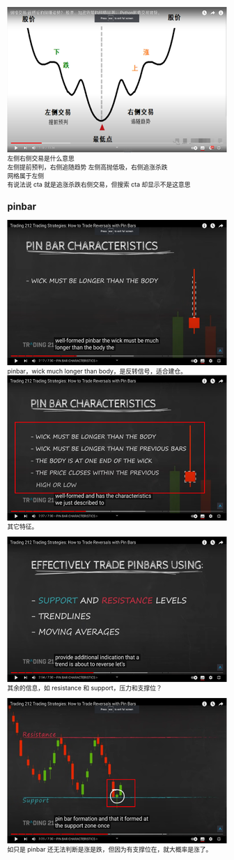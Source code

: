<img src='./img/2022-12-20-16-48-24.png' height=333px></img>
左侧右侧交易是什么意思  
左侧提前预判，右侧追随趋势
左侧高抛低吸，右侧追涨杀跌  
网格属于左侧  
有说法说 cta 就是追涨杀跌右侧交易，但搜索 cta 却显示不是这意思

## pinbar

<img src='./img/2022-12-29-10-23-30.png' height=333px></img>  
pinbar，wick much longer than body，是反转信号，适合建仓。
<img src='./img/2022-12-29-10-25-13.png' height=333px></img>  
其它特征。

<img src='./img/2022-12-29-10-28-30.png' height=333px></img>  
其余的信息，如 resistance 和 support，压力和支撑位？

<img src='./img/2022-12-29-10-54-09.png' height=333px></img>  
如只是 pinbar 还无法判断是涨是跌，但因为有支撑位在，就大概率是涨了。


